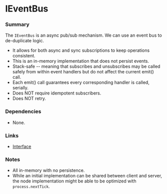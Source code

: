 # IEventBus

### Summary

The `IEventBus` is an async pub/sub mechanism. We can use an event bus to de-duplicate logic.

- It allows for both async and sync subscriptions to keep operations consistent.
- This is an in-memory implementation that does not persist events.
- Stack-safe -- meaning that subscribes and unsubscribes may be called safely from within event handlers but do not affect the current emit() call.
- Each emit() call guarantees every corresponding handler is called, serially.
- Does NOT require idempotent subscribers.
- Does NOT retry.

### Dependencies

- None.

### Links

* [Interface](interface.md)

### Notes

- All in-memory with no persistence.
- While an initial implementation can be shared between client and server, the node implementation might be able to be optimized with `process.nextTick`.
